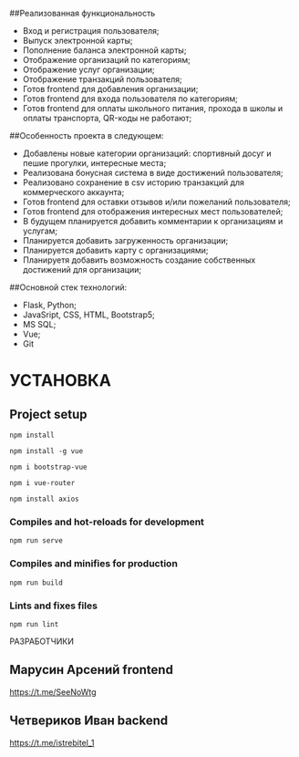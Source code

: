 ##Реализованная функциональность 

+  Вход и регистрация пользователя;
+  Выпуск электронной карты;
+  Пополнение баланса электронной карты;
+  Отображение организаций по категориям;
+  Отображение услуг организации;
+  Отображение транзакций пользователя;
+  Готов frontend для добавления организации;
+  Готов frontend для входа пользователя по категориям;
+  Готов frontend для оплаты школьного питания, прохода в школы и оплаты транспорта, QR-коды не работают;

##Особенность проекта в следующем:
+  Добавлены новые категории организаций: спортивный досуг и пешие прогулки, интересные места;
+  Реализована бонусная система в виде достижений пользователя;
+  Реализовано сохранение в csv историю транзакций для коммерческого аккаунта;
+  Готов frontend для оставки отзывов и/или пожеланий пользователя;
+  Готов frontend для отображения интересных мест пользователей;
+  В будущем планируется добавить комментарии к организациям и услугам;
+  Планируется добавить загруженность организации;
+  Планируется добавить карту с организациями;
+  Планируетя добавить возможность создание собственных достижений для организации;

##Основной стек технологий:
+  Flask, Python;
+  JavaSript, CSS, HTML, Bootstrap5;
+  MS SQL;
+  Vue;
+  Git

# УСТАНОВКА

## Project setup
```
npm install
```
```
npm install -g vue
```
```
npm i bootstrap-vue
```
```
npm i vue-router
```
```
npm install axios
```

### Compiles and hot-reloads for development
```
npm run serve
```

### Compiles and minifies for production
```
npm run build
```

### Lints and fixes files
```
npm run lint
```

РАЗРАБОТЧИКИ
## Марусин Арсений frontend
https://t.me/SeeNoWtg
## Четвериков Иван backend
https://t.me/istrebitel_1
